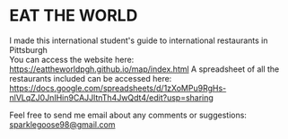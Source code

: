 # EAT THE WORLD
I made this international student's guide to international restaurants in Pittsburgh <br />
You can access the website here: https://eattheworldpgh.github.io/map/index.html
A spreadsheet of all the restaurants included can be accessed here: <br />
https://docs.google.com/spreadsheets/d/1zXoMPu9RgHs-nlVLqZJ0JnIHin9CAJJltnTh4JwQdt4/edit?usp=sharing

Feel free to send me email about any comments or suggestions: sparklegoose98@gmail.com

